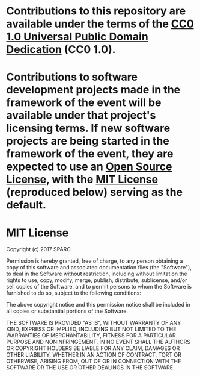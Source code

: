 # Contributions to this repository are available under the terms of the [CC0 1.0 Universal Public Domain Dedication](https://creativecommons.org/publicdomain/zero/1.0/deed.en) (CC0 1.0).

# Contributions to software development projects made in the framework of the event will be available under that project's licensing terms. If new software projects are being started in the framework of the event, they are expected to use an [Open Source License](https://opensource.org/licenses), with the [MIT License](https://opensource.org/licenses/MIT) (reproduced below) serving as the default.

# MIT License

Copyright (c) 2017 SPARC

Permission is hereby granted, free of charge, to any person obtaining a copy
of this software and associated documentation files (the "Software"), to deal
in the Software without restriction, including without limitation the rights
to use, copy, modify, merge, publish, distribute, sublicense, and/or sell
copies of the Software, and to permit persons to whom the Software is
furnished to do so, subject to the following conditions:

The above copyright notice and this permission notice shall be included in all
copies or substantial portions of the Software.

THE SOFTWARE IS PROVIDED "AS IS", WITHOUT WARRANTY OF ANY KIND, EXPRESS OR
IMPLIED, INCLUDING BUT NOT LIMITED TO THE WARRANTIES OF MERCHANTABILITY,
FITNESS FOR A PARTICULAR PURPOSE AND NONINFRINGEMENT. IN NO EVENT SHALL THE
AUTHORS OR COPYRIGHT HOLDERS BE LIABLE FOR ANY CLAIM, DAMAGES OR OTHER
LIABILITY, WHETHER IN AN ACTION OF CONTRACT, TORT OR OTHERWISE, ARISING FROM,
OUT OF OR IN CONNECTION WITH THE SOFTWARE OR THE USE OR OTHER DEALINGS IN THE
SOFTWARE.
